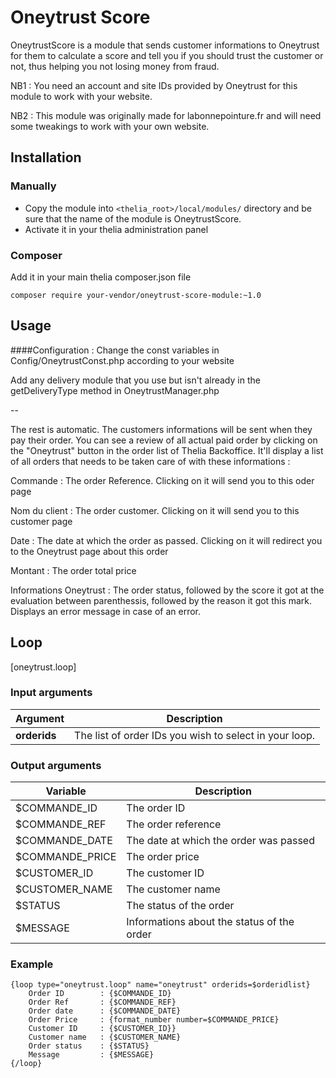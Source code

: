 # Oneytrust Score

OneytrustScore is a module that sends customer informations to Oneytrust for them to
calculate a score and tell you if you should trust the customer or not, thus helping
you not losing money from fraud.

NB1 : You need an account and site IDs provided by Oneytrust for this module to work
with your website.

NB2 : This module was originally made for labonnepointure.fr and will need some tweakings
to work with your own website.

## Installation

### Manually

* Copy the module into ```<thelia_root>/local/modules/``` directory and be sure that the name of the module is OneytrustScore.
* Activate it in your thelia administration panel

### Composer

Add it in your main thelia composer.json file

```
composer require your-vendor/oneytrust-score-module:~1.0
```

## Usage

####Configuration :
Change the const variables in Config/OneytrustConst.php according to your website

Add any delivery module that you use but isn't already in the getDeliveryType method in OneytrustManager.php

--

The rest is automatic. The customers informations will be sent when they pay their order.
You can see a review of all actual paid order by clicking on the "Oneytrust" button
in the order list of Thelia Backoffice. It'll display a list of all orders that needs to be taken care of
with these informations :

Commande                : The order Reference. Clicking on it will send you to this oder page

Nom du client           : The order customer. Clicking on it will send you to this customer page

Date                    : The date at which the order as passed. Clicking on it will redirect you to the Oneytrust page about this order

Montant                 : The order total price

Informations Oneytrust  : The order status, followed by the score it got at the evaluation between parenthessis, followed
by the reason it got this mark. Displays an error message in case of an error.

## Loop

[oneytrust.loop]

### Input arguments

|Argument           |Description |
|---                |--- |
|**orderids**       | The list of order IDs you wish to select in your loop. |

### Output arguments

|Variable           |Description |
|---                |--- |
|$COMMANDE_ID       | The order ID |
|$COMMANDE_REF      | The order reference |
|$COMMANDE_DATE     | The date at which the order was passed |
|$COMMANDE_PRICE    | The order price |
|$CUSTOMER_ID       | The customer ID |
|$CUSTOMER_NAME     | The customer name |
|$STATUS            | The status of the order |
|$MESSAGE           | Informations about the status of the order |

### Example

````$xslt
{loop type="oneytrust.loop" name="oneytrust" orderids=$orderidlist}
    Order ID        : {$COMMANDE_ID}
    Order Ref       : {$COMMANDE_REF}
    Order date      : {$COMMANDE_DATE}
    Order Price     : {format_number number=$COMMANDE_PRICE}
    Customer ID     : {$CUSTOMER_ID}}
    Customer name   : {$CUSTOMER_NAME}
    Order status    : {$STATUS}
    Message         : {$MESSAGE}
{/loop}
````